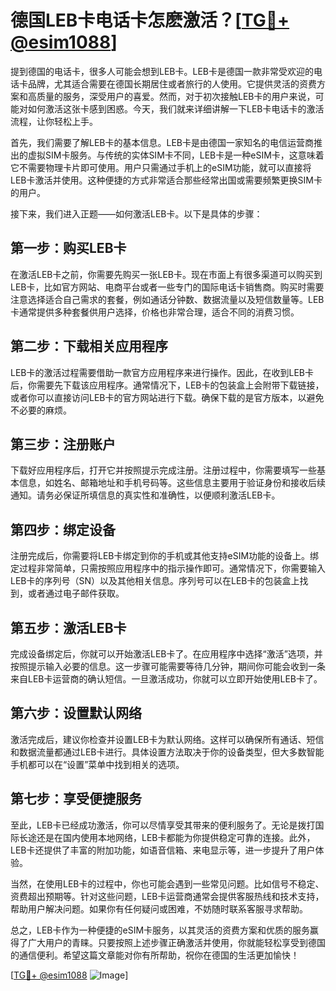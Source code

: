 # 德国LEB卡电话卡怎麽激活？[[TG💪+ @esim1088](https://t.me/s/esim1088)]

提到德国的电话卡，很多人可能会想到LEB卡。LEB卡是德国一款非常受欢迎的电话卡品牌，尤其适合需要在德国长期居住或者旅行的人使用。它提供灵活的资费方案和高质量的服务，深受用户的喜爱。然而，对于初次接触LEB卡的用户来说，可能对如何激活这张卡感到困惑。今天，我们就来详细讲解一下LEB卡电话卡的激活流程，让你轻松上手。

首先，我们需要了解LEB卡的基本信息。LEB卡是由德国一家知名的电信运营商推出的虚拟SIM卡服务。与传统的实体SIM卡不同，LEB卡是一种eSIM卡，这意味着它不需要物理卡片即可使用。用户只需通过手机上的eSIM功能，就可以直接将LEB卡激活并使用。这种便捷的方式非常适合那些经常出国或需要频繁更换SIM卡的用户。

接下来，我们进入正题——如何激活LEB卡。以下是具体的步骤：

## 第一步：购买LEB卡

在激活LEB卡之前，你需要先购买一张LEB卡。现在市面上有很多渠道可以购买到LEB卡，比如官方网站、电商平台或者一些专门的国际电话卡销售商。购买时需要注意选择适合自己需求的套餐，例如通话分钟数、数据流量以及短信数量等。LEB卡通常提供多种套餐供用户选择，价格也非常合理，适合不同的消费习惯。

## 第二步：下载相关应用程序

LEB卡的激活过程需要借助一款官方应用程序来进行操作。因此，在收到LEB卡后，你需要先下载该应用程序。通常情况下，LEB卡的包装盒上会附带下载链接，或者你可以直接访问LEB卡的官方网站进行下载。确保下载的是官方版本，以避免不必要的麻烦。

## 第三步：注册账户

下载好应用程序后，打开它并按照提示完成注册。注册过程中，你需要填写一些基本信息，如姓名、邮箱地址和手机号码等。这些信息主要用于验证身份和接收后续通知。请务必保证所填信息的真实性和准确性，以便顺利激活LEB卡。

## 第四步：绑定设备

注册完成后，你需要将LEB卡绑定到你的手机或其他支持eSIM功能的设备上。绑定过程非常简单，只需按照应用程序中的指示操作即可。通常情况下，你需要输入LEB卡的序列号（SN）以及其他相关信息。序列号可以在LEB卡的包装盒上找到，或者通过电子邮件获取。

## 第五步：激活LEB卡

完成设备绑定后，你就可以开始激活LEB卡了。在应用程序中选择“激活”选项，并按照提示输入必要的信息。这一步骤可能需要等待几分钟，期间你可能会收到一条来自LEB卡运营商的确认短信。一旦激活成功，你就可以立即开始使用LEB卡了。

## 第六步：设置默认网络

激活完成后，建议你检查并设置LEB卡为默认网络。这样可以确保所有通话、短信和数据流量都通过LEB卡进行。具体设置方法取决于你的设备类型，但大多数智能手机都可以在“设置”菜单中找到相关的选项。

## 第七步：享受便捷服务

至此，LEB卡已经成功激活，你可以尽情享受其带来的便利服务了。无论是拨打国际长途还是在国内使用本地网络，LEB卡都能为你提供稳定可靠的连接。此外，LEB卡还提供了丰富的附加功能，如语音信箱、来电显示等，进一步提升了用户体验。

当然，在使用LEB卡的过程中，你也可能会遇到一些常见问题。比如信号不稳定、资费超出预期等。针对这些问题，LEB卡运营商通常会提供客服热线和技术支持，帮助用户解决问题。如果你有任何疑问或困难，不妨随时联系客服寻求帮助。

总之，LEB卡作为一种便捷的eSIM卡服务，以其灵活的资费方案和优质的服务赢得了广大用户的青睐。只要按照上述步骤正确激活并使用，你就能轻松享受到德国的通信便利。希望这篇文章能对你有所帮助，祝你在德国的生活更加愉快！

[[TG💪+ @esim1088](https://t.me/s/esim1088) ![Image](https://i.postimg.cc/4NQfJmqS/Snipaste-2025-05-13-00-14-12.png)]